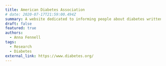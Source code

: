 ```yaml
---
title: American Diabetes Association
# date: 2020-07-17T21:59:00.494Z
summary: A website dedicated to informing people about diabetes written by the American Diabetes Association.
draft: false
featured: true
authors:
  - Anna Fennell
tags:
  - Research
  - Diabetes
external_link: https://www.diabetes.org/
---
```

